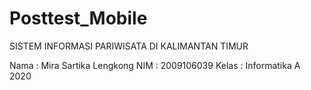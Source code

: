 # Posttest_Mobile

SISTEM INFORMASI PARIWISATA DI KALIMANTAN TIMUR

Nama : Mira Sartika Lengkong
NIM : 2009106039
Kelas : Informatika A 2020
